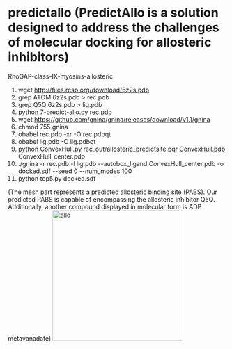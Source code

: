# predictallo (PredictAllo is a solution designed to address the challenges of molecular docking for allosteric inhibitors)
RhoGAP-class-IX-myosins-allosteric
1. wget http://files.rcsb.org/download/6z2s.pdb
2. grep ATOM 6z2s.pdb > rec.pdb
3. grep Q5Q 6z2s.pdb > lig.pdb
4.  python 7-predict-allo.py rec.pdb
5. wget https://github.com/gnina/gnina/releases/download/v1.1/gnina
6. chmod 755 gnina
7. obabel rec.pdb -xr -O rec.pdbqt
8. obabel lig.pdb -O lig.pdbqt
9.  python ConvexHull.py rec_out/allosteric_predictsite.pqr ConvexHull.pdb ConvexHull_center.pdb
10. ./gnina -r rec.pdb -l lig.pdb --autobox_ligand ConvexHull_center.pdb -o docked.sdf --seed 0 --num_modes 100
11. python top5.py docked.sdf

(The mesh part represents a predicted allosteric binding site (PABS). Our predicted PABS is capable of encompassing the allosteric inhibitor Q5Q. Additionally, another compound displayed in molecular form is ADP metavanadate)
<img src="https://github.com/user-attachments/assets/7d8ac510-3480-4e8e-aade-82adb0f5797e" alt="allo" style="width: 300px; height: auto;">

